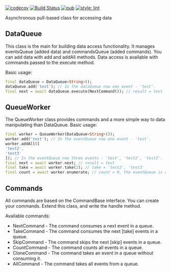[![codecov](https://codecov.io/gh/KirsApps/data_queue/branch/master/graph/badge.svg)](https://codecov.io/gh/KirsApps/data_queue)
[![Build Status](https://github.com/KirsApps/data_queue/workflows/build/badge.svg)](https://github.com/KirsApps/data_queue/actions?query=workflow%3A"build"+branch%3Amaster)
[![pub](https://img.shields.io/pub/v/data_queue.svg)](https://pub.dev/packages/data_queue)
[![style: lint](https://img.shields.io/badge/style-lint-4BC0F5.svg)](https://pub.dev/packages/lint)

Asynchronous pull-based class for accessing data

## DataQueue

This class is the main for building data access functionality. It manages eventsQueue (added data) and commandsQueue (added commands).
You can add data with add and addAll methods. Data access is available with commands passed to the execute method.

Basic usage:

```dart
final dataQueue = DataQueue<String>();
dataQueue.add('test'); // In the dataQueue now one event - 'test'.
final next = await dataQueue.execute(NextCommand()); // result = test
```

## QueueWorker

The QueueWorker class provides commands and a more simple way to data manipulating than DataQueue.
Basic usage:

```dart
final worker = QueueWorker(DataQueue<String>());
worker.add('test'); // In the eventQueue now one event - 'test'.
worker.addAll([
'test2',
'test3'
]); // In the eventQueue now three events - 'test', 'test2', 'test3'.
final next = await worker.next; // result = test
final take = await worker.take(2); // take = 'test2', 'test3'
final count = await worker.enumerate; // count = 0, the eventQueue is empty.
```

## Commands

All commands are based on the CommandBase interface.
You can create your commands. Extend this class, and write the handle method.

Available commands:
* NextCommand - The command consumes a next event in a queue.
* TakeCommand - The command consumes the next [take] events in a queue.
* SkipCommand - The command skips the next [skip] events in a queue.
* CountCommand - The command counts all events in a queue.
* CloneCommand - The command takes an event in a queue without consuming it.
* AllCommand - The command takes all events from a queue.